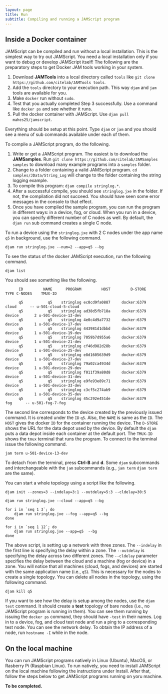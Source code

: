 ```yaml
---
layout: page
title: Run
subtitle: Compiling and running a JAMScript program
---
```


## Inside a Docker container

JAMScript can be compiled and run without a local installation. This is the simplest way to try out JAMScript. You need a local installation only if you want to debug or develop JAMScript itself! The following are the preparatory steps to get Docker JAM tools working in your system.

1. Download **JAMTools** into a local directory called `tools` like `git clone https://github.com/citelab/JAMTools tools`.
2. Add the `tools` directory to your execution path. This way `djam` and `jam` tools are available for you.
3. Make `docker` run without `sudo`.
4. Test that you actually completed Step 3 successfully. Use a command like `docker ps` and see whether it runs.
5. Pull the docker container with JAMScript. Use `djam pull mahes25/jamscript`.

Everything should be setup at this point. Type `djam` or `jam` and you should see a menu of sub commands available under each of them.

To compile a JAMScript program, do the following.
1. Write or get a JAMScript program. The easiest is to download the **JAMSamples**. Run `git clone https://github.com/citelab/JAMSamples samples` to download many example programs into a `samples` folder.
2. Change to a folder containing a valid JAMScript program. `cd samples/JData/String_Log` will change to the folder containing the string logging example.
3. To compile this program: `djam compile stringlog.*`.
4. After a successful compile, you should see `stringlog.jxe` in the folder. If not, the compilation did not succeed. You should have seen some error messages in the console to that effect.
5. Once you have compiled the sample program, you can run the program in different ways: in a device, fog, or cloud. When you run in a device, you can specify different number of C nodes as well. By default, the `djam run` sub command creates a single C node.

To run a device using the `stringlog.jxe` with 2 C nodes under the app name `q5` in background, use the following command.

```shell
djam run stringlog.jxe --num=2 --app=q5 --bg
```
To see the status of the docker JAMScript execution, run the following command.

```shell
djam list
```
You should see something like the following.

```shell
      ID         NAME      PROGRAM         HOST         D-STORE       TYPE C-NODES    TMUX-ID

      q5           q5    stringlog ec0cd9fa0887     docker:6379      cloud      -- u-501-cloud-5-cloud
      q5           q5    stringlog ad38d5fb718a     docker:6379     device       2 u-501-device-13-dev
      q5           q5    stringlog 4e0c4d9a7732     docker:6379     device       1 u-501-device-17-dev
      q5           q5    stringlog 443981d1dbbd     docker:6379     device       1 u-501-device-19-dev
      q5           q5    stringlog 7059b7d955a6     docker:6379     device       1 u-501-device-21-dev
      q5           q5    stringlog cf46d982d28b     docker:6379     device       1 u-501-device-25-dev
      q5           q5    stringlog e8d1605639d9     docker:6379     device       1 u-501-device-27-dev
      q5           q5    stringlog 79a02ca4934d     docker:6379     device       1 u-501-device-29-dev
      q5           q5    stringlog f011f39a80d8     docker:6379     device       1 u-501-device-31-dev
      q5           q5    stringlog e9fe93e89c71     docker:6379     device       1 u-501-device-33-dev
      q5           q5    stringlog c3cf5c274ab9     docker:6379     device       1 u-501-device-35-dev
      q5           q5    stringlog 45c292e451de     docker:6379        fog      -- u-501-fog-7-fog
```

The second line corresponds to the device created by the previously issued command. It is created under the `ID` `q5`. Also, the `NAME` is same as the `ID`. The `HOST` gives the docker `ID` for the container running the device. The `D-STORE` shows the URL for the data depot used by the device. By default the `djam` puts a data depot inside each container at the default port. The `TMUX-ID` shows the `tmux` terminal that runs the program. To connect to the terminal issue the
following command.
```shell
jam term u-501-device-13-dev
```

To detach from the terminal, press **Ctrl-B** and **d**. Some `djam` subcommands and interchangeable with the `jam`  subcommands (e.g., `jam term`
    `djam term` are the same).

You can start a whole topology using a script like the following.

```shell
djam init --zones=3 --indelay=3:1 --outdelay=5:3 --cldelay=30:5

djam run stringlog.jxe --cloud --app=q5 --bg

for i in `seq 1 3`; do
    djam run stringlog.jxe --fog --app=q5 --bg
done

for i in `seq 1 12`; do
    djam run stringlog.jxe --app=q5  --bg
done
```

The above script, is setting up a network with three zones. The `--indelay` in the first line is specifying the delay within a zone.
The `--outdelay` is specifying the delay across two different zones. The `--cldelay` parameter specifies the delay between the cloud and
a machine (fog or device) in a zone.
You will notice that all machines (cloud, fogs, and devices) are started with the same application name (i.e., `q5`). This is necessary for
the nodes to create a single topology. You can delete all nodes in the topology, using the following command.
```shell
djam kill q5
```

If you want to see how the delay is setup among the nodes, use the `djam test` command. It should create a **test** topology of bare nodes (i.e.,
    no JAMScript program is running in them). You can see them running by issuing the `docker ps` command, they should have `-test` in their names.
    Log in to a device, fog, and cloud test node and run a ping to a corresponding test node. You can see the network delay. To obtain the
    IP address of a node, run `hostname -I` while in the node.


## On the local machine

You can run JAMScript programs natively in Linux (Ubuntu), MacOS, or Rasberry Pi (Raspbian Linux). To run natively, you need to install JAMScript
on the local machine following the instructions under Install. After that, follow the steps below to get JAMScript programs running on yoru machine.

**To be completed.**
